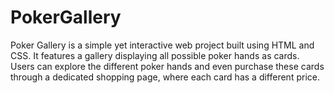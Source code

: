 # PokerGallery

Poker Gallery is a simple yet interactive web project built using HTML and CSS. It features a gallery displaying all possible poker hands as cards. Users can explore the different poker hands and even purchase these cards through a dedicated shopping page, where each card has a different price.
